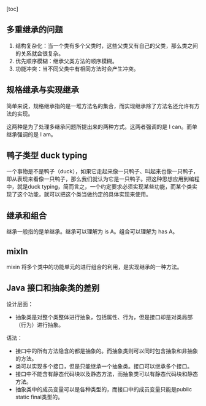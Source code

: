 [toc]

## 多重继承的问题

1. 结构复杂化：当一个类有多个父类时，这些父类又有自己的父类，那么类之间的关系就会很复杂。
2. 优先顺序模糊：继承父类方法的顺序模糊。
3. 功能冲突：当不同父类中有相同方法时会产生冲突。

## 规格继承与实现继承

简单来说，规格继承指的是一堆方法名的集合，而实现继承除了方法名还允许有方法的实现。

这两种是为了处理多继承问题所提出来的两种方式。这两者强调的是 I can。而单继承强调的是 I am。

## 鸭子类型 duck typing

一个事物是不是鸭子（duck），如果它走起来像一只鸭子、叫起来也像一只鸭子，即从表现来看像一只鸭子，那么我们就认为它是一只鸭子。把这种思想应用到编程中，就是duck typing，简而言之，一个约定要求必须实现某些功能，而某个类实现了这个功能，就可以把这个类当做约定的具体实现来使用。

## 继承和组合

继承一般指的是单继承。继承可以理解为 is A。组合可以理解为 has A。

## mixIn

mixin 将多个类中的功能单元的进行组合的利用，是实现继承的一种方法。

## Java 接口和抽象类的差别

设计层面：

- 抽象类是对整个类整体进行抽象，包括属性、行为，但是接口却是对类局部（行为）进行抽象。

语法：

- 接口中的所有方法隐含的都是抽象的。而抽象类则可以同时包含抽象和非抽象的方法。
- 类可以实现多个接口，但是只能继承一个抽象类。接口可以继承多个接口。
- 接口中不能含有静态代码块以及静态方法，而抽象类可以有静态代码块和静态方法。
- 抽象类中的成员变量可以是各种类型的，而接口中的成员变量只能是public static final类型的。